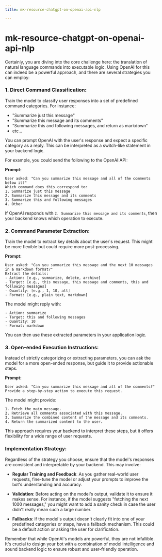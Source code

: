 ```yaml
---
title: mk-resource-chatgpt-on-openai-api-nlp

---
```


# mk-resource-chatgpt-on-openai-api-nlp

Certainly, you are diving into the core challenge here: the translation of natural language commands into executable logic. Using OpenAI for this can indeed be a powerful approach, and there are several strategies you can employ:

### 1. Direct Command Classification:
Train the model to classify user responses into a set of predefined command categories. For instance:

- "Summarize just this message"
- "Summarize this message and its comments"
- "Summarize this and following messages, and return as markdown"
- etc...

You can prompt OpenAI with the user's response and expect a specific category as a reply. This can be interpreted as a switch-like statement in your backend logic.

For example, you could send the following to the OpenAI API:

**Prompt**:
```
User asked: "Can you summarize this message and all of the comments below it?"
Which command does this correspond to:
1. Summarize just this message
2. Summarize this message and its comments
3. Summarize this and following messages
4. Other
```

If OpenAI responds with `2. Summarize this message and its comments`, then your backend knows which operation to execute.

### 2. Command Parameter Extraction:
Train the model to extract key details about the user's request. This might be more flexible but could require more post-processing.

**Prompt**:
```
User asked: "Can you summarize this message and the next 10 messages in a markdown format?"
Extract the details:
- Action: [e.g., summarize, delete, archive]
- Target: [e.g., this message, this message and comments, this and following messages]
- Quantity: [e.g., 1, 10, all]
- Format: [e.g., plain text, markdown]
```

The model might reply with:
```
- Action: summarize
- Target: this and following messages
- Quantity: 10
- Format: markdown
```

You can then use these extracted parameters in your application logic.

### 3. Open-ended Execution Instructions:
Instead of strictly categorizing or extracting parameters, you can ask the model for a more open-ended response, but guide it to provide actionable steps.

**Prompt**:
```
User asked: "Can you summarize this message and all of the comments?"
Provide a step-by-step action to execute this request.
```

The model might provide:
```
1. Fetch the main message.
2. Retrieve all comments associated with this message.
3. Summarize the combined content of the message and its comments.
4. Return the summarized content to the user.
```

This approach requires your backend to interpret these steps, but it offers flexibility for a wide range of user requests.

### Implementation Strategy:
Regardless of the strategy you choose, ensure that the model's responses are consistent and interpretable by your backend. This may involve:

- **Regular Training and Feedback**: As you gather real-world user requests, fine-tune the model or adjust your prompts to improve the bot's understanding and accuracy.
  
- **Validation**: Before acting on the model's output, validate it to ensure it makes sense. For instance, if the model suggests "fetching the next 1000 messages," you might want to add a sanity check in case the user didn't really mean such a large number.
  
- **Fallbacks**: If the model's output doesn't clearly fit into one of your predefined categories or steps, have a fallback mechanism. This could be a default action or asking the user for clarification.

Remember that while OpenAI's models are powerful, they are not infallible. It's crucial to design your bot with a combination of model intelligence and sound backend logic to ensure robust and user-friendly operation.